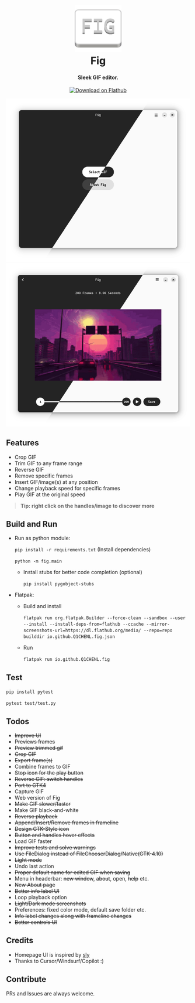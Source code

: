 <h1 align="center" style="border-bottom: none;">
  <img alt="Fig" src="assets/io.github.Q1CHENL.fig.svg" width="128" height="128"/>
  <br>
  Fig
</h1>
<h4 align="center">Sleek GIF editor.</h4>

<p align="center">
  <a href="https://flathub.org/apps/details/io.github.Q1CHENL.fig">
    <img alt="Download on Flathub" src="https://flathub.org/api/badge?svg&locale=en&light" width="200"/>
  </a>
</p>

![UI](screenshots/screenshot-home-split.png)
![UI](screenshots/screenshot-editor-split.png)

## Features

- Crop GIF
- Trim GIF to any frame range
- Reverse GIF
- Remove specific frames
- Insert GIF/image(s) at any position
- Change playback speed for specific frames
- Play GIF at the original speed

> **Tip: right click on the handles/image to discover more**

## Build and Run

- Run as python module:

  `pip install -r requirements.txt` (Install dependencies)

  `python -m fig.main`

  - Install stubs for better code completion (optional)

    `pip install pygobject-stubs`

- Flatpak:

  - Build and install

    `flatpak run org.flatpak.Builder --force-clean --sandbox --user --install --install-deps-from=flathub --ccache --mirror-screenshots-url=https://dl.flathub.org/media/ --repo=repo builddir io.github.Q1CHENL.fig.json`

  - Run

    `flatpak run io.github.Q1CHENL.fig`



## Test

`pip install pytest`

`pytest test/test.py`

## Todos

- ~~Improve UI~~
- ~~Previews frames~~
- ~~Preview trimmed gif~~
- ~~Crop GIF~~
- ~~Export frame(s)~~
- Combine frames to GIF
- ~~Stop icon for the play button~~
- ~~Reverse GIF: switch handles~~
- ~~Port to GTK4~~
- Capture GIF
- Web version of Fig
- ~~Make GIF slower/faster~~
- Make GIF black-and-white
- ~~Reverse playback~~
- ~~Append/Insert/Remove frames in frameline~~
- ~~Design GTK-Style icon~~
- ~~Button and handles hover effects~~
- Load GIF faster
- ~~Improve tests and solve warnings~~
- ~~Use FileDialog instead of FileChooserDialog/Native(GTK-4.10)~~
- ~~Light mode~~
- Undo last action
- ~~Proper default name for edited GIF when saving~~
- Menu in headerbar: ~~new window~~, ~~about~~, open, ~~help~~ etc.
- ~~New About page~~
- ~~Better info label UI~~
- Loop playback option
- ~~Light/Dark mode screenshots~~
- Preferences: fixed color mode, default save folder etc.
- ~~Info label changes along with frameline changes~~
- ~~Better controls UI~~

## Credits

- Homepage UI is inspired by [sly](https://github.com/kra-mo/sly)
- Thanks to Cursor/Windsurf/Copilot :)

## Contribute

PRs and Issues are always welcome.
